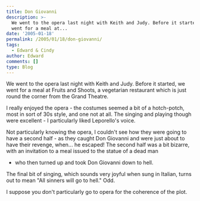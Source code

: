 ```yaml
---
title: Don Giovanni
description: >-
  We went to the opera last night with Keith and Judy. Before it started, we
  went for a meal at...
date: '2005-01-18'
permalink: /2005/01/18/don-giovanni/
tags:
  - Edward & Cindy
author: Edward
comments: []
type: Blog
---
```


We went to the opera last night with Keith and Judy. Before it started,
we went for a meal at Fruits and Shoots, a vegetarian restaurant which
is just round the corner from the Grand Theatre.

I really enjoyed the opera - the costumes seemed a bit of a hotch-potch,
most in sort of 30s style, and one not at all. The singing and playing
though were excellent - I particularly liked Leporello\'s voice.

Not particularly knowing the opera, I couldn\'t see how they were going
to have a second half - as they caught Don Giovanni and were just about
to have their revenge, when... he escaped! The second half was a bit
bizarre, with an invitation to a meal issued to the statue of a dead man
- who then turned up and took Don Giovanni down to hell.

The final bit of singing, which sounds very joyful when sung in Italian,
turns out to mean \"All sinners will go to hell.\" Odd.

I suppose you don\'t particularly go to opera for the coherence of the
plot.

